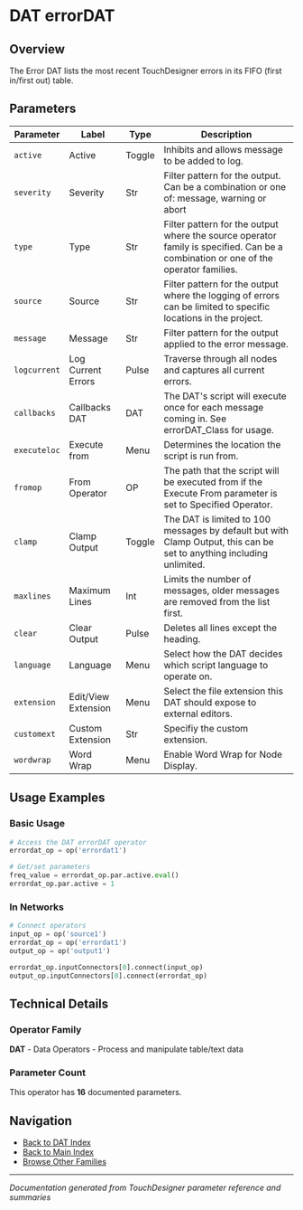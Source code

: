 # DAT errorDAT

## Overview

The Error DAT lists the most recent TouchDesigner errors in its FIFO (first in/first out) table.

## Parameters

| Parameter | Label | Type | Description |
|-----------|-------|------|-------------|
| `active` | Active | Toggle | Inhibits and allows message to be added to log. |
| `severity` | Severity | Str | Filter pattern for the output. Can be a combination or one of: message, warning or abort |
| `type` | Type | Str | Filter pattern for the output where the source operator family is specified. Can be a combination or one of the operator families. |
| `source` | Source | Str | Filter pattern for the output where the logging of errors can be limited to specific locations in the project. |
| `message` | Message | Str | Filter pattern for the output applied to the error message. |
| `logcurrent` | Log Current Errors | Pulse | Traverse through all nodes and captures all current errors. |
| `callbacks` | Callbacks DAT | DAT | The DAT's script will execute once for each message coming in. See errorDAT_Class for usage. |
| `executeloc` | Execute from | Menu | Determines the location the script is run from. |
| `fromop` | From Operator | OP | The path that the script will be executed from if the Execute From parameter is set to Specified Operator. |
| `clamp` | Clamp Output | Toggle | The DAT is limited to 100 messages by default but with Clamp Output, this can be set to anything including unlimited. |
| `maxlines` | Maximum Lines | Int | Limits the number of messages, older messages are removed from the list first. |
| `clear` | Clear Output | Pulse | Deletes all lines except the heading. |
| `language` | Language | Menu | Select how the DAT decides which script language to operate on. |
| `extension` | Edit/View Extension | Menu | Select the file extension this DAT should expose to external editors. |
| `customext` | Custom Extension | Str | Specifiy the custom extension. |
| `wordwrap` | Word Wrap | Menu | Enable Word Wrap for Node Display. |

## Usage Examples

### Basic Usage

```python
# Access the DAT errorDAT operator
errordat_op = op('errordat1')

# Get/set parameters
freq_value = errordat_op.par.active.eval()
errordat_op.par.active = 1
```

### In Networks

```python
# Connect operators
input_op = op('source1')
errordat_op = op('errordat1')
output_op = op('output1')

errordat_op.inputConnectors[0].connect(input_op)
output_op.inputConnectors[0].connect(errordat_op)
```

## Technical Details

### Operator Family

**DAT** - Data Operators - Process and manipulate table/text data

### Parameter Count

This operator has **16** documented parameters.

## Navigation

- [Back to DAT Index](../DAT/DAT_INDEX.md)
- [Back to Main Index](../OPERATORS_INDEX.md)
- [Browse Other Families](../OPERATORS_INDEX.md#quick-navigation)

---
*Documentation generated from TouchDesigner parameter reference and summaries*
